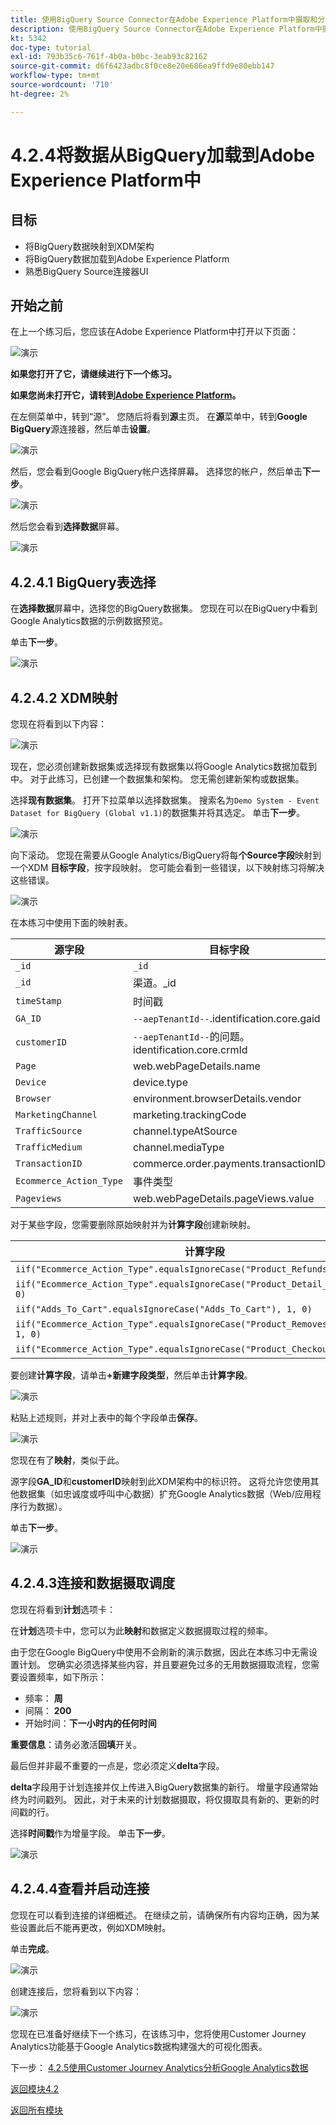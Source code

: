 ```yaml
---
title: 使用BigQuery Source Connector在Adobe Experience Platform中摄取和分析Google Analytics数据 — 将BigQuery中的数据加载到Adobe Experience Platform中
description: 使用BigQuery Source Connector在Adobe Experience Platform中摄取和分析Google Analytics数据 — 将BigQuery中的数据加载到Adobe Experience Platform中
kt: 5342
doc-type: tutorial
exl-id: 793b35c6-761f-4b0a-b0bc-3eab93c82162
source-git-commit: d6f6423adbc8f0ce8e20e686ea9ffd9e80ebb147
workflow-type: tm+mt
source-wordcount: '710'
ht-degree: 2%

---
```


# 4.2.4将数据从BigQuery加载到Adobe Experience Platform中

## 目标

- 将BigQuery数据映射到XDM架构
- 将BigQuery数据加载到Adobe Experience Platform
- 熟悉BigQuery Source连接器UI

## 开始之前

在上一个练习后，您应该在Adobe Experience Platform中打开以下页面：

![演示](./images/datasets.png)

**如果您打开了它，请继续进行下一个练习。**

**如果您尚未打开它，请转到[Adobe Experience Platform](https://experience.adobe.com/platform/home)。**

在左侧菜单中，转到“源”。 您随后将看到&#x200B;**源**&#x200B;主页。 在&#x200B;**源**&#x200B;菜单中，转到&#x200B;**Google BigQuery**&#x200B;源连接器，然后单击&#x200B;**设置**。

![演示](./images/sourceshome.png)

然后，您会看到Google BigQuery帐户选择屏幕。 选择您的帐户，然后单击&#x200B;**下一步**。

![演示](./images/0c.png)

然后您会看到&#x200B;**选择数据**&#x200B;屏幕。

![演示](./images/datasets.png)

## 4.2.4.1 BigQuery表选择

在&#x200B;**选择数据**&#x200B;屏幕中，选择您的BigQuery数据集。 您现在可以在BigQuery中看到Google Analytics数据的示例数据预览。

单击&#x200B;**下一步**。

![演示](./images/datasets1.png)

## 4.2.4.2 XDM映射

您现在将看到以下内容：

![演示](./images/xdm4a.png)

现在，您必须创建新数据集或选择现有数据集以将Google Analytics数据加载到中。 对于此练习，已创建一个数据集和架构。 您无需创建新架构或数据集。

选择&#x200B;**现有数据集**。 打开下拉菜单以选择数据集。 搜索名为`Demo System - Event Dataset for BigQuery (Global v1.1)`的数据集并将其选定。 单击&#x200B;**下一步**。

![演示](./images/xdm6.png)

向下滚动。 您现在需要从Google Analytics/BigQuery将每&#x200B;**个Source字段**&#x200B;映射到一个XDM **目标字段**，按字段映射。 您可能会看到一些错误，以下映射练习将解决这些错误。

![演示](./images/xdm8.png)

在本练习中使用下面的映射表。

| 源字段 | 目标字段 |
| ----------------- |-------------| 
| `_id` | `_id` |
| `_id` | 渠道。_id |
| `timeStamp` | 时间戳 |
| `GA_ID` | ``--aepTenantId--``.identification.core.gaid |
| `customerID` | ``--aepTenantId--``的问题。identification.core.crmId |
| `Page` | web.webPageDetails.name |
| `Device` | device.type |
| `Browser` | environment.browserDetails.vendor |
| `MarketingChannel` | marketing.trackingCode |
| `TrafficSource` | channel.typeAtSource |
| `TrafficMedium` | channel.mediaType |
| `TransactionID` | commerce.order.payments.transactionID |
| `Ecommerce_Action_Type` | 事件类型 |
| `Pageviews` | web.webPageDetails.pageViews.value |


对于某些字段，您需要删除原始映射并为&#x200B;**计算字段**&#x200B;创建新映射。

| 计算字段 | 目标字段 |
| ----------------- |-------------| 
| `iif("Ecommerce_Action_Type".equalsIgnoreCase("Product_Refunds"), 1, 0)` | commerce.purchases.value |
| `iif("Ecommerce_Action_Type".equalsIgnoreCase("Product_Detail_Views"), 1, 0)` | commerce.productViews.value |
| `iif("Adds_To_Cart".equalsIgnoreCase("Adds_To_Cart"), 1, 0)` | commerce.productListAdds.value |
| `iif("Ecommerce_Action_Type".equalsIgnoreCase("Product_Removes_From_Cart"), 1, 0)` | commerce.productListRemovals.value |
| `iif("Ecommerce_Action_Type".equalsIgnoreCase("Product_Checkouts"), 1, 0)` | commerce.checkouts.value |

要创建&#x200B;**计算字段**，请单击&#x200B;**+新建字段类型**，然后单击&#x200B;**计算字段**。

![演示](./images/xdm8a.png)

粘贴上述规则，并对上表中的每个字段单击&#x200B;**保存**。

![演示](./images/xdm8b.png)

您现在有了&#x200B;**映射**，类似于此。

源字段&#x200B;**GA_ID**&#x200B;和&#x200B;**customerID**&#x200B;映射到此XDM架构中的标识符。 这将允许您使用其他数据集（如忠诚度或呼叫中心数据）扩充Google Analytics数据（Web/应用程序行为数据）。

单击&#x200B;**下一步**。

![演示](./images/xdm34.png)

## 4.2.4.3连接和数据摄取调度

您现在将看到&#x200B;**计划**&#x200B;选项卡：

在&#x200B;**计划**&#x200B;选项卡中，您可以为此&#x200B;**映射**&#x200B;和数据定义数据摄取过程的频率。

由于您在Google BigQuery中使用不会刷新的演示数据，因此在本练习中无需设置计划。 您确实必须选择某些内容，并且要避免过多的无用数据摄取流程，您需要设置频率，如下所示：

- 频率： **周**
- 间隔： **200**
- 开始时间：**下一小时内的任何时间**

**重要信息**：请务必激活&#x200B;**回填**&#x200B;开关。

最后但并非最不重要的一点是，您必须定义&#x200B;**delta**&#x200B;字段。

**delta**&#x200B;字段用于计划连接并仅上传进入BigQuery数据集的新行。 增量字段通常始终为时间戳列。 因此，对于未来的计划数据摄取，将仅摄取具有新的、更新的时间戳的行。

选择&#x200B;**时间戳**作为增量字段。
单击**下一步**。

![演示](./images/ex437.png)

## 4.2.4.4查看并启动连接

您现在可以看到连接的详细概述。 在继续之前，请确保所有内容均正确，因为某些设置此后不能再更改，例如XDM映射。

单击&#x200B;**完成**。

![演示](./images/xdm46.png)

创建连接后，您将看到以下内容：

![演示](./images/xdm48.png)

您现在已准备好继续下一个练习，在该练习中，您将使用Customer Journey Analytics功能基于Google Analytics数据构建强大的可视化图表。

下一步： [4.2.5使用Customer Journey Analytics分析Google Analytics数据](./ex5.md)

[返回模块4.2](./customer-journey-analytics-bigquery-gcp.md)

[返回所有模块](./../../../overview.md)

